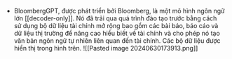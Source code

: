 - BloombergGPT, được phát triển bởi Bloomberg, là một mô hình ngôn ngữ lớn [[decoder-only]]. Nó đã trải qua quá trình đào tạo trước bằng cách sử dụng bộ dữ liệu tài chính mở rộng bao gồm các bài báo, báo cáo và dữ liệu thị trường để nâng cao hiểu biết về tài chính và cho phép nó tạo văn bản ngôn ngữ tự nhiên liên quan đến tài chính. Các bộ dữ liệu được hiển thị trong hình trên.
![[Pasted image 20240630173913.png]]

